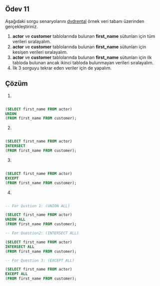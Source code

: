## Ödev 11

Aşağıdaki sorgu senaryolarını [dvdrental](https://www.postgresqltutorial.com/wp-content/uploads/2019/05/dvdrental.zip) örnek veri tabanı üzerinden gerçekleştiriniz.

1. **actor** ve **customer** tablolarında bulunan **first_name** sütunları için tüm verileri sıralayalım.
2. **actor** ve **customer** tablolarında bulunan **first_name** sütunları için kesişen verileri sıralayalım.
3. **actor** ve **customer** tablolarında bulunan **first_name** sütunları için ilk tabloda bulunan ancak ikinci tabloda bulunmayan verileri sıralayalım.
4. İlk 3 sorguyu tekrar eden veriler için de yapalım.

## Çözüm

1. 
``` sql

(SELECT first_name FROM actor)
UNION
(FROM first_name FROM customer);

```

2. 
``` sql

(SELECT first_name FROM actor)
INTERSECT
(FROM first_name FROM customer);

```

3. 
``` sql

(SELECT first_name FROM actor)
EXCEPT
(FROM first_name FROM customer);

```

4. 
``` sql

-- For Qustion 1: (UNION ALL)

(SELECT first_name FROM actor)
UNION ALL
(FROM first_name FROM customer);

-- For Question2: (INTERSECT ALL)

(SELECT first_name FROM actor)
INTERSECT ALL
(FROM first_name FROM customer);

-- For Question 3: (EXCEPT ALL)

(SELECT first_name FROM actor)
EXCEPT ALL
(FROM first_name FROM customer);


```